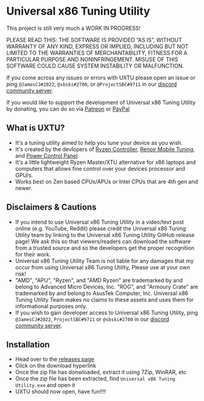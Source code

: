 # Universal x86 Tuning Utility

This project is still very much a WORK IN PROGRESS!

PLEASE READ THIS: THE SOFTWARE IS PROVIDED “AS IS”, WITHOUT WARRANTY OF ANY KIND, EXPRESS OR IMPLIED, INCLUDING BUT NOT LIMITED TO THE WARRANTIES OF MERCHANTABILITY, FITNESS FOR A PARTICULAR PURPOSE AND NONINFRINGEMENT. MISUSE OF THIS SOFTWARE COULD CAUSE SYSTEM INSTABILITY OR MALFUNCTION.

If you come across any issues or errors with UXTU please open an issue or ping `@JamesCJ#2022`, `@sbski#2700`, or `@ProjectSBC#9711` in our [discord community server](https://discord.gg/M3hVqnT4pQ). 

If you would like to support the development of Universal x86 Tuning Utility by donating, you can do so via [Patreon](https://www.patreon.com/aatusoftware) or [PayPal](https://www.paypal.me/JamesCJ60)

## What is UXTU?
- It's a tuning utility aimed to help you tune your device as you wish.
- It's created by the devlopers of [Ryzen Controller](https://gitlab.com/ryzen-controller-team/ryzen-controller), [Renoir Mobile Tuning](https://github.com/sbski/Renoir-Mobile-Tuning), and [Power Control Panel](https://github.com/project-sbc/Power-Control-Panel-v2).
- It's a little lightweight Ryzen Master/XTU alternative for x86 laptops and computers that allows fine control over your devices processor and GPU/s.
- Works best on Zen based CPUs/APUs or Intel CPUs that are 4th gen and newer.

## Disclaimers & Cautions
- If you intend to use Universal x86 Tuning Utility in a video/text post online (e.g. YouTube, Reddit) please credit the Universal x86 Tuning Utility team by linking to the Universal x86 Tuning Utility GitHub release page! We ask this so that viewers/readers can download the software from a trusted source and so the developers get the proper recognition for their work.
- Universal x86 Tuning Utility Team is not liable for any damages that my occur from using Universal x86 Tuning Utility, Please use at your own risk!
- "AMD", "APU", "Ryzen", and "AMD Ryzen" are trademarked by and belong to Advanced Micro Devices, Inc. "ROG", and "Armoury Crate" are trademarked by and belong to AsusTek Computer, Inc. Universal x86 Tuning Utility Team makes no claims to these assets and uses them for informational purposes only.
- If you wish to gain developer access to Universal x86 Tuning Utility, ping `@JamesCJ#2022`, `ProjectSBC#9711` or `@sbski#2700` in our [discord community server](https://discord.gg/M3hVqnT4pQ). 

## Installation
- Head over to the [releases page](https://github.com/JamesCJ60/Universal-x86-Tuning-Utility/releases)
- Click on the download hyperlink
- Once the zip file has donwloaded, extract it using 7Zip, WinRAR, etc
- Once the zip file has been extracted, find `Universal x86 Tuning Utility.exe` and open it
- UXTU should now open, have fun!!!!
